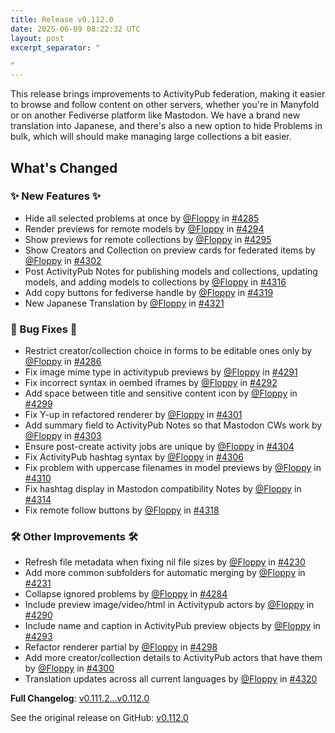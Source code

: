 ```yaml
---
title: Release v0.112.0
date: 2025-06-09 08:22:32 UTC
layout: post
excerpt_separator: "

"
---
```

This release brings improvements to ActivityPub federation, making it easier to browse and follow content on other servers, whether you're in Manyfold or on another Fediverse platform like Mastodon. We have a brand new translation into Japanese, and there's also a new option to hide Problems in bulk, which will should make managing large collections a bit easier.

## What's Changed
### ✨ New Features ✨
* Hide all selected problems at once by [@Floppy](https://github.com/Floppy) in [#4285](https://github.com/manyfold3d/manyfold/pull/4285)
* Render previews for remote models by [@Floppy](https://github.com/Floppy) in [#4294](https://github.com/manyfold3d/manyfold/pull/4294)
* Show previews for remote collections by [@Floppy](https://github.com/Floppy) in [#4295](https://github.com/manyfold3d/manyfold/pull/4295)
* Show Creators and Collection on preview cards for federated items by [@Floppy](https://github.com/Floppy) in [#4302](https://github.com/manyfold3d/manyfold/pull/4302)
* Post ActivityPub Notes for publishing models and collections, updating models, and adding models to collections by [@Floppy](https://github.com/Floppy) in [#4316](https://github.com/manyfold3d/manyfold/pull/4316)
* Add copy buttons for fediverse handle by [@Floppy](https://github.com/Floppy) in [#4319](https://github.com/manyfold3d/manyfold/pull/4319)
* New Japanese Translation by [@Floppy](https://github.com/Floppy) in [#4321](https://github.com/manyfold3d/manyfold/pull/4321)
### 🐛 Bug Fixes 🐛
* Restrict creator/collection choice in forms to be editable ones only  by [@Floppy](https://github.com/Floppy) in [#4286](https://github.com/manyfold3d/manyfold/pull/4286)
* Fix image mime type in activitypub previews by [@Floppy](https://github.com/Floppy) in [#4291](https://github.com/manyfold3d/manyfold/pull/4291)
* Fix incorrect syntax in oembed iframes by [@Floppy](https://github.com/Floppy) in [#4292](https://github.com/manyfold3d/manyfold/pull/4292)
* Add space between title and sensitive content icon by [@Floppy](https://github.com/Floppy) in [#4299](https://github.com/manyfold3d/manyfold/pull/4299)
* Fix Y-up in refactored renderer by [@Floppy](https://github.com/Floppy) in [#4301](https://github.com/manyfold3d/manyfold/pull/4301)
* Add summary field to ActivityPub Notes so that Mastodon CWs work by [@Floppy](https://github.com/Floppy) in [#4303](https://github.com/manyfold3d/manyfold/pull/4303)
* Ensure post-create activity jobs are unique by [@Floppy](https://github.com/Floppy) in [#4304](https://github.com/manyfold3d/manyfold/pull/4304)
* Fix ActivityPub hashtag syntax by [@Floppy](https://github.com/Floppy) in [#4306](https://github.com/manyfold3d/manyfold/pull/4306)
* Fix problem with uppercase filenames in model previews by [@Floppy](https://github.com/Floppy) in [#4310](https://github.com/manyfold3d/manyfold/pull/4310)
* Fix hashtag display in Mastodon compatibility Notes by [@Floppy](https://github.com/Floppy) in [#4314](https://github.com/manyfold3d/manyfold/pull/4314)
* Fix remote follow buttons by [@Floppy](https://github.com/Floppy) in [#4318](https://github.com/manyfold3d/manyfold/pull/4318)
### 🛠️ Other Improvements 🛠️
* Refresh file metadata when fixing nil file sizes by [@Floppy](https://github.com/Floppy) in [#4230](https://github.com/manyfold3d/manyfold/pull/4230)
* Add more common subfolders for automatic merging by [@Floppy](https://github.com/Floppy) in [#4231](https://github.com/manyfold3d/manyfold/pull/4231)
* Collapse ignored problems by [@Floppy](https://github.com/Floppy) in [#4284](https://github.com/manyfold3d/manyfold/pull/4284)
* Include preview image/video/html in Activitypub actors by [@Floppy](https://github.com/Floppy) in [#4290](https://github.com/manyfold3d/manyfold/pull/4290)
* Include name and caption in ActivityPub preview objects by [@Floppy](https://github.com/Floppy) in [#4293](https://github.com/manyfold3d/manyfold/pull/4293)
* Refactor renderer partial by [@Floppy](https://github.com/Floppy) in [#4298](https://github.com/manyfold3d/manyfold/pull/4298)
* Add more creator/collection details to ActivityPub actors that have them by [@Floppy](https://github.com/Floppy) in [#4300](https://github.com/manyfold3d/manyfold/pull/4300)
* Translation updates across all current languages by [@Floppy](https://github.com/Floppy) in [#4320](https://github.com/manyfold3d/manyfold/pull/4320)


**Full Changelog**: [v0.111.2...v0.112.0](https://github.com/manyfold3d/manyfold/compare/v0.111.2...v0.112.0)

See the original release on GitHub: [v0.112.0](https://github.com/manyfold3d/manyfold/releases/tag/v0.112.0)
